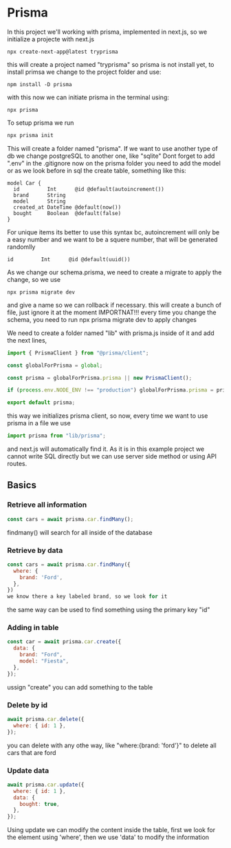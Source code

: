 # Prisma

In this project we'll working with prisma, implemented in next.js, so we initialize a projecte with next.js

```
npx create-next-app@latest tryprisma
```

this will create a project named "tryprisma" so prisma is not install yet, to install primsa we change to the project folder and use:

```
npm install -D prisma
```

with this now we can initiate prisma in the terminal using:

```
npx prisma
```

To setup prisma we run

```c
npx prisma init
```

This will create a folder named "prisma". If we want to use another type of db we change postgreSQL to another one, like "sqlite"
Dont forget to add ".env" in the .gitignore
now on the prisma folder you need to add the model or as we look before in sql the create table, something like this:

```prisma
model Car {
  id         Int      @id @default(autoincrement())
  brand      String
  model      String
  created_at DateTime @default(now())
  bought     Boolean  @default(false)
}
```

For unique items its better to use this syntax bc, autoincrement will only be a easy number and we want to be a squere number, that will be generated randomlly

```prisma
id         Int      @id @default(uuid())
```

As we change our schema.prisma, we need to create a migrate to apply the change, so we use

```
npx prisma migrate dev
```

and give a name so we can rollback if necessary. this will create a bunch of file, just ignore it at the moment
IMPORTNAT!!! every time you change the schema, you need to run npx prisma migrate dev to apply changes

We need to create a folder named "lib" with prisma.js inside of it and add the next lines,

```js
import { PrismaClient } from "@prisma/client";

const globalForPrisma = global;

const prisma = globalForPrisma.prisma || new PrismaClient();

if (process.env.NODE_ENV !== "production") globalForPrisma.prisma = prisma;

export default prisma;
```

this way we initializes prisma client, so now, every time we want to use prisma in a file we use

```js
import prisma from "lib/prisma";
```

and next.js will automatically find it.
As it is in this example project we cannot write SQL directly but we can use server side method or using API routes.

## Basics

### Retrieve all information

```js
const cars = await prisma.car.findMany();
```

findmany() will search for all inside of the database

### Retrieve by data

```js
const cars = await prisma.car.findMany({
  where: {
    brand: 'Ford',
  },
})
we know there a key labeled brand, so we look for it
```

the same way can be used to find something using the primary key "id"

### Adding in table

```js
const car = await prisma.car.create({
  data: {
    brand: "Ford",
    model: "Fiesta",
  },
});
```

ussign "create" you can add something to the table

### Delete by id

```js
await prisma.car.delete({
  where: { id: 1 },
});
```

you can delete with any othe way, like "where:{brand: 'ford'}" to delete all cars that are ford

### Update data

```js
await prisma.car.update({
  where: { id: 1 },
  data: {
    bought: true,
  },
});
```

Using update we can modify the content inside the table, first we look for the element using 'where', then we use 'data' to modify the information

